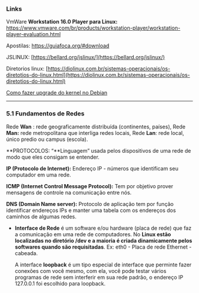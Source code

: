 ### Links

VmWare **Workstation 16.0 Player para Linux:** https://www.vmware.com/br/products/workstation-player/workstation-player-evaluation.html

Apostilas: https://guiafoca.org/#download

JSLINUX: [https://bellard.org/jslinux/](https://bellard.org/jslinux/)

Diretorios linux: [https://diolinux.com.br/sistemas-operacionais/os-diretotios-do-linux.html](https://diolinux.com.br/sistemas-operacionais/os-diretotios-do-linux.html)

[Como fazer upgrade do kernel no Debian](https://elias.praciano.com/2015/12/como-fazer-upgrade-do-kernel-no-debian/)

---

### 5.1 Fundamentos de Redes

Rede **Wan** : rede geograficamente distribuída (continentes, países), Rede **Man:** rede metropolitana que interliga redes locais, Rede **Lan**: rede local, único predio ou campus (escola).

**PROTOCOLOS: “**Linguagem” usada pelos dispositivos de uma rede de modo que eles consigam se entender.

**IP (Protocolo de Internet):**  Endereço IP - números que identificam seu computador em uma rede.

**ICMP (Internet Control Message Protocol):** Tem por objetivo prover mensagens de controle na comunicação entre nós.

**DNS (Domain Name server):** Protocolo de aplicação tem por função identificar endereços IPs e manter uma tabela com os endereços dos caminhos de algumas redes.

- **Interface de Rede** é um software e/ou hardware (placa de rede) que faz a comunicação em uma rede de computadores. No **Linux estão localizadas no diretório /dev e a maioria é criada dinamicamente pelos softwares quando são requisitadas**. Ex: eth0 - Placa de rede Ethernet - cabeada.
    
    A interface **loopback**  é um tipo especial de interface que perminte fazer conexões com você mesmo, com ela, você pode testar vários programas de rede sem interferir em sua rede padrão, o endereço IP 127.0.0.1 foi escolhido para loopback.

